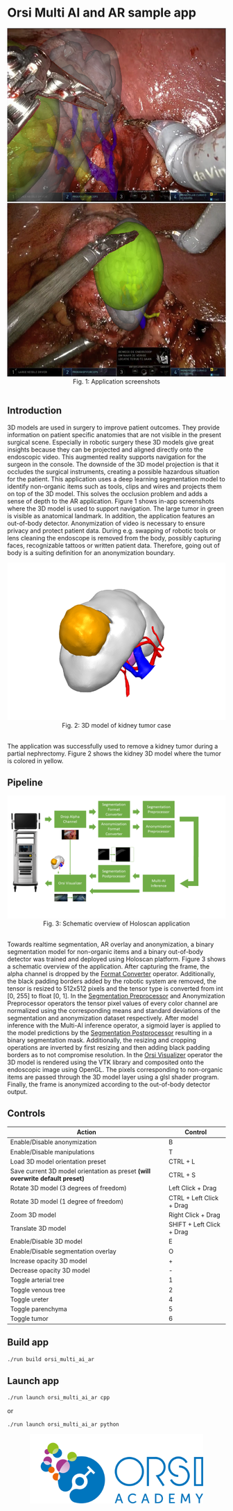 # Orsi Multi AI and AR sample app



<center> <img src="./docs/multi_ai_1.png" width="650" height="400"> <img src="./docs/multi_ai_2.png" width="650" height="400"></center>
<center> Fig. 1: Application screenshots  </center><br>

## Introduction

3D models are used in surgery to improve patient outcomes. They provide information on patient specific anatomies that are not visible in the present surgical scene. Especially in robotic surgery these 3D models give great insights because they can be projected and aligned directly onto the endoscopic video. This augmented reality supports navigation for the surgeon in the console. The downside of the 3D model projection is that it occludes the surgical instruments, creating a possible hazardous situation for the patient. This application uses a deep learning segmentation model to identify non-organic items such as tools, clips and wires and projects them on top of the 3D model. This solves the occlusion problem and adds a sense of depth to the AR application. Figure 1 shows in-app screenshots where the 3D model is used to support navigation. The large tumor in green is visible as anatomical landmark.  In addition, the application features an out-of-body detector. Anonymization of video is necessary to ensure privacy and protect patient data. During e.g. swapping of robotic tools or lens cleaning the endoscope is removed from the body, possibly capturing faces, recognizable tattoos or written patient data. Therefore, going out of body is a suiting definition for an anonymization boundary.


<center> <img src="./docs/3D model.png" ></center>
<center> Fig. 2: 3D model of kidney tumor case </center><br>

The application was successfully used to remove a kidney tumor during a partial nephrectomy. Figure 2 shows the kidney 3D model where the tumor is colored in yellow.

## Pipeline

<center> <img src="./docs/multiai_pipeline.png" ></center>
<center> Fig. 3: Schematic overview of Holoscan application </center><br>

Towards realtime segmentation, AR overlay and anonymization, a binary segmentation model for non-organic items and a binary out-of-body detector was trained and deployed using Holoscan platform. Figure 3 shows a schematic overview of the application. After capturing the frame, the alpha channel is dropped by the [Format Converter](/operators/orsi/orsi_format_converter/format_converter.cpp) operator. Additionally, the black padding borders added by the robotic system are removed, the tensor is resized to 512x512 pixels and the tensor type is converted from int [0, 255] to float [0, 1]. In the [Segmentation Preprocessor](/operators/orsi/orsi_segmentation_preprocessor/segmentation_preprocessor.cpp) and Anonymization Preprocessor operators the tensor pixel values of every color channel are normalized using the corresponding means and standard deviations of the segmentation and anonymization dataset respectively. After model inference with the Multi-AI inference operator, a sigmoid layer is applied to the model predictions by the [Segmentation Postprocessor](/operators/orsi/orsi_segmentation_postprocessor/segmentation_postprocessor.cpp) resulting in a binary segmentation mask. Additionally, the resizing and cropping operations are inverted by first resizing and then adding black padding borders as to not compromise resolution. In the [Orsi Visualizer](/operators/orsi/orsi_visualizer/orsi_visualizer.cpp) operator the 3D model is rendered using the VTK library and composited onto the endoscopic image using OpenGL. The pixels corresponding to non-organic items are passed through the 3D model layer using a glsl shader program. Finally, the frame is anonymized according to the out-of-body detector output.


##  Controls

| Action | Control |
| -------- | ------- |
| Enable/Disable anonymization | B |
| Enable/Disable manipulations | T |
| Load 3D model orientation preset | CTRL + L |
| Save current 3D model orientation as preset **(will overwrite default preset)** | CTRL + S |
| Rotate 3D model (3 degrees of freedom)  | Left Click + Drag |
| Rotate 3D model (1 degree of freedom) | CTRL + Left Click + Drag |
| Zoom 3D model | Right Click + Drag |
| Translate 3D  model | SHIFT + Left Click + Drag |
| Enable/Disable 3D model | E |
| Enable/Disable segmentation overlay | O |
| Increase opacity 3D model | + |
| Decrease opacity 3D model | - |
| Toggle arterial tree | 1 |
| Toggle venous tree | 2 |
| Toggle ureter | 4 |
| Toggle parenchyma | 5 |
| Toggle tumor | 6 |


## Build app

```bash
./run build orsi_multi_ai_ar
```

## Launch app

```bash
./run launch orsi_multi_ai_ar cpp
```

or

```bash
./run launch orsi_multi_ai_ar python
```

<center> <img src="./docs/orsi_logo.png" width="400"></center>